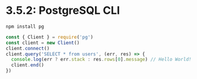 # 3.5.2: PostgreSQL CLI



```text
npm install pg
```

```javascript
const { Client } = require('pg')
const client = new Client()
client.connect()
client.query('SELECT * from users', (err, res) => {
  console.log(err ? err.stack : res.rows[0].message) // Hello World!
  client.end()
})
```



